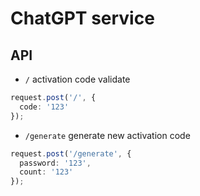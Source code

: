 # ChatGPT service

## API

- `/` activation code validate

```ts
request.post('/', {
  code: '123'
});
```

- `/generate` generate new activation code

```ts
request.post('/generate', {
  password: '123',
  count: '123'
});
```
